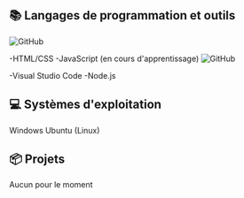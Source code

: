 
## 📚 Langages de programmation et outils
![GitHub](https://play-lh.googleusercontent.com/7-KOmmpXxvEXeBmEiQnbb5Fsk3eDntu4S04P2eDNo5E_WlryHuTP8tvP4-WoW-G0bH5c=w240-h480-rw=white)


-HTML/CSS
-JavaScript (en cours d'apprentissage) ![GitHub](https://img.shields.io/badge/GitHub-181717?style=for-the-badge&logo=github&logoColor=white)

-Visual Studio Code
-Node.js

## 💻 Systèmes d'exploitation
Windows
Ubuntu (Linux)

## 📦 Projets
Aucun pour le moment
